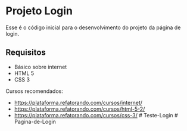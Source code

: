 # Projeto Login

Esse é o código inicial para o desenvolvimento do projeto da página de login.

## Requisitos

- Básico sobre internet
- HTML 5
- CSS 3

Cursos recomendados:
- https://plataforma.refatorando.com/cursos/internet/
- https://plataforma.refatorando.com/cursos/html-5-2/
- https://plataforma.refatorando.com/cursos/css-3/
#   T e s t e - L o g i n  
 #   P a g i n a - d e - L o g i n  
 